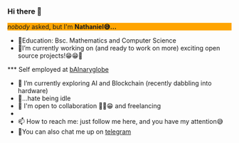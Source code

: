 ### Hi there 👋
<!--
**nathfavour/nathfavour** is a ✨ _special_ ✨ repository because its `README.md` (this file) appears on your GitHub profile.

Here are some ideas to get you started:
-->
<p style="background-color:orange; align-content:center;"><i>nobody</i> asked, but I'm <strong>Nathaniel😅...</strong></p>

- 📝Education: Bsc. Mathematics and Computer Science
- 🔭I’m currently working on (and ready to work on more) exciting open source projects!😁😁🤪

*** Self employed at <a href="https://github.com/bAInaryglobe">bAInaryglobe</a>

- 🌱 I’m currently exploring AI and Blockchain (recently dabbling into hardware)
- 👺...hate being idle
- 👯 I'm open to collaboration ✌🏽😁 and freelancing
- 
- 📫 How to reach me: just follow me here, and you have my attention😅
- You can also chat me up on <a href="https://t.me/nathfavor">telegram</a>
  
